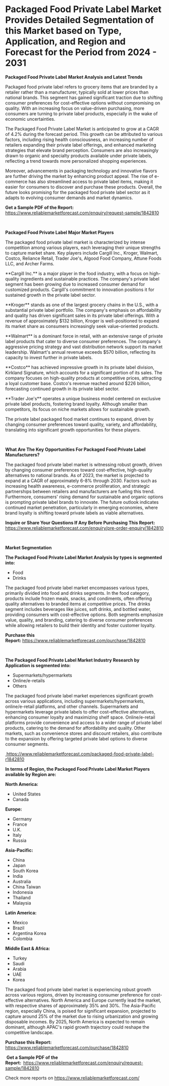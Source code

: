 <p><h1>Packaged Food Private Label Market Provides Detailed Segmentation of this Market based on Type, Application, and Region and Forecast for the Period from 2024 - 2031</h1></p><p><strong>Packaged Food Private Label Market Analysis and Latest Trends</strong></p>
<p><p>Packaged food private label refers to grocery items that are branded by a retailer rather than a manufacturer, typically sold at lower prices than national brands. This segment has gained significant traction due to shifting consumer preferences for cost-effective options without compromising on quality. With an increasing focus on value-driven purchasing, more consumers are turning to private label products, especially in the wake of economic uncertainties.</p><p>The Packaged Food Private Label Market is anticipated to grow at a CAGR of 4.2% during the forecast period. This growth can be attributed to various factors, including rising health consciousness, an increasing number of retailers expanding their private label offerings, and enhanced marketing strategies that elevate brand perception. Consumers are also increasingly drawn to organic and specialty products available under private labels, reflecting a trend towards more personalized shopping experiences.</p><p>Moreover, advancements in packaging technology and innovative flavors are further driving the market by enhancing product appeal. The rise of e-commerce has also streamlined access to private label items, making it easier for consumers to discover and purchase these products. Overall, the future looks promising for the packaged food private label sector as it adapts to evolving consumer demands and market dynamics.</p></p>
<p><strong>Get a Sample PDF of the Report:&nbsp;</strong> <a href="https://www.reliablemarketforecast.com/enquiry/request-sample/1842810?utm_campaign=1888&utm_medium=2&utm_source=Github&utm_content=ia&utm_term=01012025&utm_id=packaged-food-private-label">https://www.reliablemarketforecast.com/enquiry/request-sample/1842810</a></p>
<p>&nbsp;</p>
<p><strong>Packaged Food Private Label Major Market Players</strong></p>
<p><p>The packaged food private label market is characterized by intense competition among various players, each leveraging their unique strengths to capture market share. Key players include Cargill Inc., Kroger, Walmart, Costco, Reliance Retail, Trader Joe's, Algood Food Company, Attune Foods LLC, and Archer Farms.</p><p>**Cargill Inc.** is a major player in the food industry, with a focus on high-quality ingredients and sustainable practices. The company's private label segment has been growing due to increased consumer demand for customized products. Cargill's commitment to innovation positions it for sustained growth in the private label sector.</p><p>**Kroger** stands as one of the largest grocery chains in the U.S., with a substantial private label portfolio. The company's emphasis on affordability and quality has driven significant sales in its private label offerings. With a revenue of approximately $132 billion, Kroger is well-positioned to expand its market share as consumers increasingly seek value-oriented products.</p><p>**Walmart** is a dominant force in retail, with an extensive range of private label products that cater to diverse consumer preferences. The company's aggressive pricing strategy and vast distribution network support its market leadership. Walmart's annual revenue exceeds $570 billion, reflecting its capacity to invest further in private labels.</p><p>**Costco** has achieved impressive growth in its private label division, Kirkland Signature, which accounts for a significant portion of its sales. The company focuses on high-quality products at competitive prices, attracting a loyal customer base. Costco's revenue reached around $226 billion, forecasting continued growth in its private label sector.</p><p>**Trader Joe's** operates a unique business model centered on exclusive private label products, fostering brand loyalty. Although smaller than competitors, its focus on niche markets allows for sustainable growth.</p><p>The private label packaged food market continues to expand, driven by changing consumer preferences toward quality, variety, and affordability, translating into significant growth opportunities for these players.</p></p>
<p>&nbsp;</p>
<p><strong>What Are The Key Opportunities For Packaged Food Private Label Manufacturers?</strong></p>
<p><p>The packaged food private label market is witnessing robust growth, driven by changing consumer preferences toward cost-effective, high-quality alternatives to national brands. As of 2023, the market is projected to expand at a CAGR of approximately 6-8% through 2030. Factors such as increasing health awareness, e-commerce proliferation, and strategic partnerships between retailers and manufacturers are fueling this trend. Furthermore, consumers' rising demand for sustainable and organic options is prompting private label brands to innovate. The future outlook indicates continued market penetration, particularly in emerging economies, where brand loyalty is shifting toward private labels as viable alternatives.</p></p>
<p><strong>Inquire or Share Your Questions If Any Before Purchasing This Report:</strong> <a href="https://www.reliablemarketforecast.com/enquiry/pre-order-enquiry/1842810?utm_campaign=1888&utm_medium=2&utm_source=Github&utm_content=ia&utm_term=01012025&utm_id=packaged-food-private-label">https://www.reliablemarketforecast.com/enquiry/pre-order-enquiry/1842810</a></p>
<p>&nbsp;</p>
<p><strong>Market Segmentation</strong></p>
<p><strong>The Packaged Food Private Label Market Analysis by types is segmented into:</strong></p>
<p><ul><li>Food</li><li>Drinks</li></ul></p>
<p><p>The packaged food private label market encompasses various types, primarily divided into food and drinks segments. In the food category, products include frozen meals, snacks, and condiments, often offering quality alternatives to branded items at competitive prices. The drinks segment includes beverages like juices, soft drinks, and bottled water, providing consumers with cost-effective options. Both segments emphasize value, quality, and branding, catering to diverse consumer preferences while allowing retailers to build their identity and foster customer loyalty.</p></p>
<p><strong>Purchase this Report:&nbsp;</strong><a href="https://www.reliablemarketforecast.com/purchase/1842810?utm_campaign=1888&utm_medium=2&utm_source=Github&utm_content=ia&utm_term=01012025&utm_id=packaged-food-private-label">https://www.reliablemarketforecast.com/purchase/1842810</a></p>
<p>&nbsp;</p>
<p><strong>The Packaged Food Private Label Market Industry Research by Application is segmented into:</strong></p>
<p><ul><li>Supermarkets/hypermarkets</li><li>Online/e-retails</li><li>Others</li></ul></p>
<p><p>The packaged food private label market experiences significant growth across various applications, including supermarkets/hypermarkets, online/e-retail platforms, and other channels. Supermarkets and hypermarkets leverage private labels to offer cost-effective alternatives, enhancing consumer loyalty and maximizing shelf space. Online/e-retail platforms provide convenience and access to a wider range of private label products, catering to the demand for affordability and quality. Other markets, such as convenience stores and discount retailers, also contribute to the expansion by offering targeted private label options to diverse consumer segments.</p></p>
<p><a href="https://www.reliablemarketforecast.com/packaged-food-private-label-r1842810?utm_campaign=1888&utm_medium=2&utm_source=Github&utm_content=ia&utm_term=01012025&utm_id=packaged-food-private-label">&nbsp;https://www.reliablemarketforecast.com/packaged-food-private-label-r1842810</a></p>
<p><strong>In terms of Region, the Packaged Food Private Label Market Players available by Region are:</strong></p>
<p>
    <p> <strong> North America: </strong>
        <ul>
            <li>United States</li>
            <li>Canada</li>
        </ul>
        </p> 
    <p> <strong> Europe: </strong>
        <ul>
            <li>Germany</li>
            <li>France</li>
            <li>U.K.</li>
            <li>Italy</li>
            <li>Russia</li>
        </ul>
        </p> 
    <p> <strong> Asia-Pacific: </strong>
        <ul>
            <li>China</li>
            <li>Japan</li>
            <li>South Korea</li>
            <li>India</li>
            <li>Australia</li>
            <li>China Taiwan</li>
            <li>Indonesia</li>
            <li>Thailand</li>
            <li>Malaysia</li>
        </ul>
        </p> 
    <p> <strong> Latin America: </strong>
        <ul>
            <li>Mexico</li>
            <li>Brazil</li>
            <li>Argentina Korea</li>
            <li>Colombia</li>
        </ul>
        </p> 
    <p> <strong> Middle East & Africa: </strong>
        <ul>
            <li>Turkey</li>
            <li>Saudi</li>
            <li>Arabia</li>
            <li>UAE</li>
            <li>Korea</li>
        </ul>
    </p>
    </p>
<p><p>The packaged food private label market is experiencing robust growth across various regions, driven by increasing consumer preference for cost-effective alternatives. North America and Europe currently lead the market, with respective shares of approximately 35% and 30%. The Asia-Pacific region, especially China, is poised for significant expansion, projected to capture around 25% of the market due to rising urbanization and growing disposable incomes. By 2025, North America is expected to remain dominant, although APAC's rapid growth trajectory could reshape the competitive landscape.</p></p>
<p><strong>Purchase this Report: </strong><a href="https://www.reliablemarketforecast.com/purchase/1842810?utm_campaign=1888&utm_medium=2&utm_source=Github&utm_content=ia&utm_term=01012025&utm_id=packaged-food-private-label">https://www.reliablemarketforecast.com/purchase/1842810</a></p>
<p>&nbsp;<strong>Get a Sample PDF of the Report:&nbsp;&nbsp;</strong><a href="https://www.reliablemarketforecast.com/enquiry/request-sample/1842810?utm_campaign=1888&utm_medium=2&utm_source=Github&utm_content=ia&utm_term=01012025&utm_id=packaged-food-private-label">https://www.reliablemarketforecast.com/enquiry/request-sample/1842810</a></p>
<p><strong></strong></p>
<p>Check more reports on <a href="https://www.reliablemarketforecast.com/?utm_campaign=1888&utm_medium=2&utm_source=Github&utm_content=ia&utm_term=01012025&utm_id=packaged-food-private-label">https://www.reliablemarketforecast.com/</a></p>